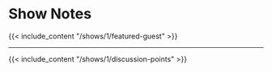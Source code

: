 # Show Notes

{{< include_content "/shows/1/featured-guest" >}}

---

{{< include_content "/shows/1/discussion-points" >}}
